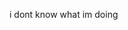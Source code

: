 i dont know what im doing
<!---
Sensaro/Sensaro is a ✨ special ✨ repository because its `README.md` (this file) appears on your GitHub profile.
You can click the Preview link to take a look at your changes.
--->

